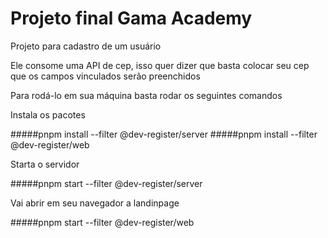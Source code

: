 # Projeto final Gama Academy

<p>Projeto para cadastro de um usuário</p>
<p>Ele consome uma API  de cep, isso quer dizer que basta
    colocar seu cep que os campos vinculados serão preenchidos</p>

<p> Para rodá-lo em sua máquina basta rodar os seguintes comandos</p>
<p>Instala os pacotes</p>
#####pnpm install --filter @dev-register/server
#####pnpm install --filter @dev-register/web

<p>Starta o servidor</p>
#####pnpm start --filter @dev-register/server

<p>Vai abrir em seu navegador a landinpage</p>
#####pnpm start --filter @dev-register/web
